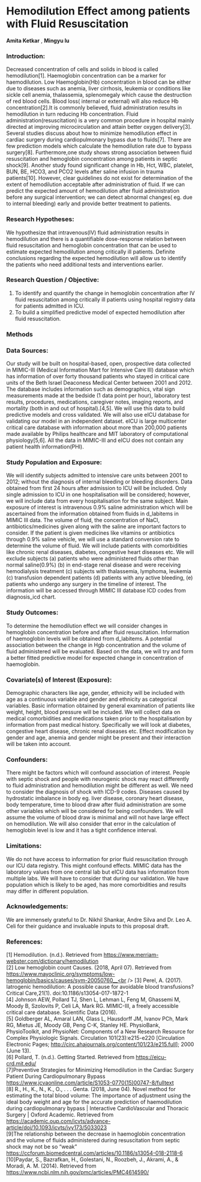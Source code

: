 # Hemodilution Effect among patients with Fluid Resuscitation 
**Amita Ketkar** , **Mingyu lu**

### Introduction:

Decreased concentration of cells and solids in blood is called hemodilution[1]. Haemoglobin concentration can be a marker for haemodilution. Low Haemoglobin(Hb) concentration in blood can be either due to diseases such as anemia, liver cirrhosis, leukemia or conditions like sickle cell anemia, thalassemia, splenomegaly which cause the destruction of red blood cells. Blood loss( internal or external) will also reduce Hb concentration[2].It is commonly believed, fluid administration results in hemodilution in turn reducing Hb concentration. Fluid administration(resuscitation) is a very common procedure in hospital mainly directed at improving microcirculation and attain better oxygen delivery[3]. Several studies discuss about how to minimize hemodilution effect in cardiac surgery during cardiopulmonary bypass due to fluids[7]. There are few prediction models which calculate the hemodilution rate due to bypass surgery[8]. Furthermore,one study shows strong association between fluid resuscitation and hemoglobin concentration among patients in septic shock[9]. Another study found significant change in Hb, Hct, WBC, platelet, BUN, BE, HCO3, and PCO2 levels after saline infusion in trauma patients[10].  However, clear guidelines do not exist for determination of the extent of hemodilution acceptable after administration of fluid. If we can predict the expected amount of hemodilution after fluid administration before any surgical intervention; we can detect abnormal changes( eg. due to internal bleeding) early and provide better treatment to patients.

### Research Hypotheses:

We hypothesize that intravenous(IV) fluid administration results in hemodilution and there is a quantifiable dose-response relation between fluid resuscitation and hemoglobin concentration that can be used to estimate expected hemodilution among critically ill patients.  Definite conclusions regarding the expected hemodilution will allow us to identify the patients who need additional tests and interventions earlier.

### Research Question / Objective:

1. To identify and quantify the change in hemoglobin concentration after IV fluid resuscitation among critically ill patients using hospital registry data for patients admitted in ICU. 
2. To build a simplified predictive model of expected hemodilution after fluid resuscitation. 

### Methods

### Data Sources:

Our study will be built on hospital-based, open, prospective data collected in MIMIC-III (Medical Information Mart for Intensive Care III) database which has information of over forty thousand patients who stayed in critical care units of the Beth Israel Deaconess Medical Center between 2001 and 2012. The database includes information such as demographics, vital sign measurements made at the bedside (1 data point per hour), laboratory test results, procedures, medications, caregiver notes, imaging reports, and mortality (both in and out of hospital).[4,5]. We will use this data to build predictive models and cross validated. We will also use eICU database for validating our model in an independent dataset. eICU is large multicenter critical care database with information about more than 200,000 patients made available by Philips healthcare and MIT laboratory of computational physiology[5,6]. All the data in MIMIC-III and eICU does not contain any patient health information(PHI).


### Study Population and Exposure:

We will identify subjects admitted to intensive care units between 2001 to 2012; without the diagnosis of internal bleeding or bleeding disorders. Data obtained from first 24 hours after admission to ICU will be included. Only single admission to ICU in one hospitalisation will be considered; however, we will include data from every hospitalisation for the same subject. Main exposure of interest is intravenous 0.9% saline administration which will be ascertained from the information obtained from fluids in d_labitems in MIMIC III data. The volume of fluid, the concentration of NaCl, antibiotics/medicines given along with the saline are important factors to consider. If the patient is given medicines like vitamins or antibiotics through 0.9% saline vehicle, we will use a standard conversion rate to determine the volume of fluid.  We will include patients with comorbidities like chronic renal diseases, diabetes, congestive heart diseases etc. 
We will exclude subjects (a) patients who were administered fluids other than normal saline(0.9%) (b) in end-stage renal disease and were receiving hemodialysis treatment (c) subjects with thalassemia, lymphoma, leukemia (c) transfusion dependent patients (d) patients with any active bleeding, (e) patients who undergo any surgery in the timeline of interest. The information will be accessed through MIMIC III database ICD codes from diagnosis_icd chart.


### Study Outcomes:

To determine the hemodilution effect we will consider changes in hemoglobin concentration before and after fluid resuscitation. Information of haemoglobin levels will be obtained from d_labitems. A potential association between the change in Hgb concentration and the volume of fluid administered will be evaluated. Based on the data, we will try and form a better fitted predictive model for expected change in concentration of haemoglobin.


### Covariate(s) of Interest (Exposure):

Demographic characters like age, gender, ethnicity will be included with age as a continuous variable and gender and ethnicity as categorical variables. Basic information obtained by general examination of patients like weight, height, blood pressure will be included. We will collect data on medical comorbidities and medications taken prior to the hospitalisation by information from past medical history. Specifically we will look at diabetes, congestive heart disease, chronic renal diseases etc. Effect modification by gender and age, anemia and gender might be present and their interaction will be taken into account.


### Confounders:

There might be factors which will confound association of interest. People with septic shock and people with neurogenic shock may react differently to fluid administration and hemodilution might be different as well. We need to consider the diagnosis of shock with ICD-9 codes. Diseases caused by hydrostatic imbalance in body eg. liver disease, coronary heart disease, body temperature, time to blood draw after fluid administration are some other variables which will be considered for being confounders. We will assume the volume of blood draw is minimal and will not have large effect on hemodilution. We will also consider that error in the calculation of hemoglobin level is low and it has a tight confidence interval. 

### Limitations:

We do not have access to information for prior fluid resuscitation through our ICU data registry. This might confound effects. MIMIC data has the laboratory values from one central lab but eICU data has information from multiple labs. We will have to consider that during our validation. We have population which is likely to be aged, has more comorbidities and results may differ in different population. 


### Acknowledgements:

We are immensely grateful to Dr. Nikhil Shankar, Andre Silva and Dr. Leo A. Celi for their guidance and invaluable inputs to this proposal draft. 

### References:
[1]  Hemodilution. (n.d.). Retrieved from https://www.merriam-webster.com/dictionary/hemodilution <br />
[2] Low hemoglobin count Causes. (2018, April 07). Retrieved from https://www.mayoclinic.org/symptoms/low-hemoglobin/basics/causes/sym-20050760__<br />
[3] Perel, A. (2017). Iatrogenic hemodilution: A possible cause for avoidable blood transfusions? Critical Care,21(1). doi:10.1186/s13054-017-1872-1<br />
[4] Johnson AEW, Pollard TJ, Shen L, Lehman L, Feng M, Ghassemi M, Moody B, Szolovits P, Celi LA, Mark RG. MIMIC-III, a freely accessible critical care database. Scientific Data (2016). <br />
[5] Goldberger AL, Amaral LAN, Glass L, Hausdorff JM, Ivanov PCh, Mark RG, Mietus JE, Moody GB, Peng C-K, Stanley HE. PhysioBank, PhysioToolkit, and PhysioNet: Components of a New Research Resource for Complex Physiologic Signals. Circulation 101(23):e215-e220 [Circulation Electronic Pages; http://circ.ahajournals.org/content/101/23/e215.full]; 2000 (June 13).<br />
[6] Pollard, T. (n.d.). Getting Started. Retrieved from https://eicu-crd.mit.edu/<br />
[7]Preventive Strategies for Minimizing Hemodilution in the Cardiac Surgery Patient During Cardiopulmonary Bypass https://www.jcvaonline.com/article/S1053-0770(15)00747-8/fulltext<br />
[8] R., H., K., N., K., O., . . . Genta. (2018, June 04). Novel method for estimating the total blood volume: The importance of adjustment using the ideal body weight and age for the accurate prediction of haemodilution during cardiopulmonary bypass | Interactive CardioVascular and Thoracic Surgery | Oxford Academic. Retrieved from https://academic.oup.com/icvts/advance-article/doi/10.1093/icvts/ivy173/5033023<br />
[9]The relationship between the decrease in haemoglobin concentration and the volume of fluids administered during resuscitation from septic shock may not be so “weak” https://ccforum.biomedcentral.com/articles/10.1186/s13054-018-2118-6 <br />
[10]Paydar, S., Bazrafkan, H., Golestani, N., Roozbeh, J., Akrami, A., & Moradi, A. M. (2014). Retrieved from https://www.ncbi.nlm.nih.gov/pmc/articles/PMC4614590/<br />

